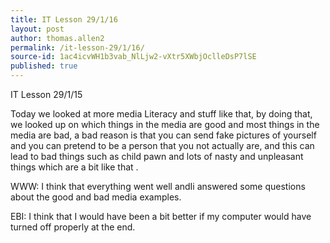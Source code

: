 ```yaml
---
title: IT Lesson 29/1/16
layout: post
author: thomas.allen2
permalink: /it-lesson-29/1/16/
source-id: 1ac4icvWH1b3vab_NlLjw2-vXtr5XWbjOclleDsP7lSE
published: true
---
```

IT Lesson 29/1/15

Today we looked at more media Literacy and stuff like that, by doing that, we looked up on which things in the media are good and most things in the media are bad, a bad reason is that you can send fake pictures of yourself and you can pretend to be a person that you not actually are, and this can lead to bad things such as child pawn and lots of nasty and unpleasant things which are a bit like that .

WWW: I think that everything went well andIi answered some questions about the good and bad media examples.

EBI: I think that I would have been a bit better if my computer would have turned off properly at the end. 


